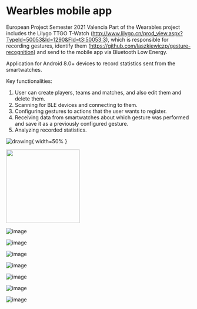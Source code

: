 # Wearbles mobile app

European Project Semester 2021 Valencia
Part of the Wearables project includes the Lilygo TTGO T-Watch (http://www.lilygo.cn/prod_view.aspx?TypeId=50053&Id=1290&FId=t3:50053:3), which is responsible for recording gestures, identify them (https://github.com/laszkiewiczp/gesture-recognition) and send to the mobile app via Bluetooth Low Energy.

Application for Android 8.0+ devices to record statistics sent from the smartwatches.

Key functionalities:
1. User can create players, teams and matches, and also edit them and delete them.
2. Scanning for BLE devices and connecting to them.
3. Configuring gestures to actions that the user wants to register.
4. Receiving data from smartwatches about which gesture was performed and save it as a previously configured gesture.
5. Analyzing recorded statistics.

![drawing](https://user-images.githubusercontent.com/58557988/121365708-2b32cb00-c939-11eb-9464-3fc2975e825f.png){ width=50% }

<img src="https://user-images.githubusercontent.com/58557988/121365708-2b32cb00-c939-11eb-9464-3fc2975e825f.png" width="200" height="200">


![image](https://user-images.githubusercontent.com/58557988/121365788-3d146e00-c939-11eb-956f-7efa8238c0fe.png)


![image](https://user-images.githubusercontent.com/58557988/121365753-371e8d00-c939-11eb-9985-b1001e04cfd1.png)

![image](https://user-images.githubusercontent.com/58557988/121365866-4e5d7a80-c939-11eb-9064-61350c225a1c.png)

![image](https://user-images.githubusercontent.com/58557988/121365909-55848880-c939-11eb-8fe7-1b690ddf6da6.png)


![image](https://user-images.githubusercontent.com/58557988/121365945-5d442d00-c939-11eb-8bfd-5263e6cc6782.png)

![image](https://user-images.githubusercontent.com/58557988/121365983-646b3b00-c939-11eb-995d-e503ab0f1ef4.png)

![image](https://user-images.githubusercontent.com/58557988/121366007-69c88580-c939-11eb-8d94-0ecf1c7c271f.png)

